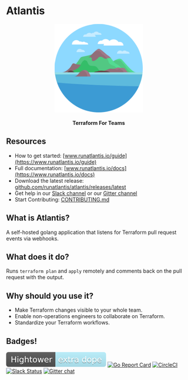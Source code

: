 # Atlantis


<p align="center">
  <img src="./runatlantis.io/.vuepress/public/hero.png" alt="Atlantis Logo"/><br><br>
  <b>Terraform For Teams</b>
</p>

## Resources
* How to get started: [www.runatlantis.io/guide](https://www.runatlantis.io/guide)
* Full documentation: [www.runatlantis.io/docs](https://www.runatlantis.io/docs)
* Download the latest release: [github.com/runatlantis/atlantis/releases/latest](https://github.com/runatlantis/atlantis/releases/latest)
* Get help in our [Slack channel](https://thawing-headland-22460.herokuapp.com) or our [Gitter channel](https://gitter.im/runatlantis/Lobby)
* Start Contributing: [CONTRIBUTING.md](CONTRIBUTING.md)

## What is Atlantis?
A self-hosted golang application that listens for Terraform pull request events via webhooks.

## What does it do?
Runs `terraform plan` and `apply` remotely and comments back on the pull request with the output.

## Why should you use it?
* Make Terraform changes visible to your whole team.
* Enable non-operations engineers to collaborate on Terraform.
* Standardize your Terraform workflows.

## Badges!
[![SuperDopeBadge](./runatlantis.io/.vuepress/public/hightower-super-dope.svg)](https://twitter.com/kelseyhightower/status/893260922222813184)
[![Go Report Card](https://goreportcard.com/badge/github.com/runatlantis/atlantis)](https://goreportcard.com/report/github.com/runatlantis/atlantis)
[![CircleCI](https://circleci.com/gh/runatlantis/atlantis/tree/master.svg?style=shield)](https://circleci.com/gh/runatlantis/atlantis/tree/master)
[![Slack Status](https://thawing-headland-22460.herokuapp.com/badge.svg)](https://thawing-headland-22460.herokuapp.com)
[![Gitter chat](https://badges.gitter.im/runatlantis.png)](https://gitter.im/runatlantis)
